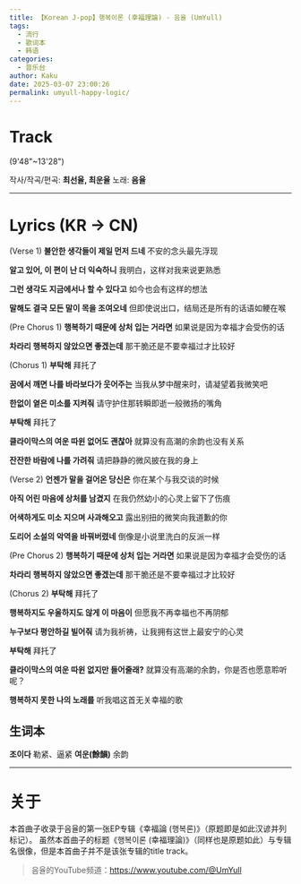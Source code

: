 ```yaml
---
title: 【Korean J-pop】행복이론 (幸福理論) - 음율 (UmYull)
tags:
  - 流行
  - 歌词本
  - 韩语
categories:
  - 音乐台
author: Kaku
date: 2025-03-07 23:00:26
permalink: umyull-happy-logic/
---
```


# Track

<lite-youtube videoid="cFEWFBMN99M" params="start=588"></lite-youtube>

(9'48"~13'28")

작사/작곡/편곡: **최선율, 최운율**
노래: **음율**

<!--more-->

---

# Lyrics (KR → CN)

(Verse 1)
**불안한 생각들이 제일 먼저 드네**
不安的念头最先浮现

**알고 있어, 이 편이 난 더 익숙하니**
我明白，这样对我来说更熟悉

**그런 생각도 지금에서나 할 수 있다고**
如今也会有这样的想法

**말해도 결국 모든 말이 목을 조여오네**
但即使说出口，结局还是所有的话语如鲠在喉

(Pre Chorus 1)
**행복하기 때문에 상처 입는 거라면**
如果说是因为幸福才会受伤的话

**차라리 행복하지 않았으면 좋겠는데**
那干脆还是不要幸福过才比较好

(Chorus 1)
**부탁해**
拜托了

**꿈에서 깨면 나를 바라보다가 웃어주는**
当我从梦中醒来时，请凝望着我微笑吧

**한없이 옅은 미소를 지켜줘**
请守护住那转瞬即逝一般微扬的嘴角

**부탁해**
拜托了

**클라이막스의 여운 따윈 없어도 괜찮아**
就算没有高潮的余韵也没有关系

**잔잔한 바람에 나를 가려줘**
请把静静的微风披在我的身上

(Verse 2)
**언젠가 말을 걸어온 당신은**
你在某个与我交谈的时候

**아직 어린 마음에 상처를 남겼지**
在我仍然幼小的心灵上留下了伤痕

**어색하게도 미소 지으며 사과해오고**
露出别扭的微笑向我道歉的你

**도리어 소설의 악역을 바꿔버렸네**
倒像是小说里洗白的反派一样

(Pre Chorus 2)
**행복하기 때문에 상처 입는 거라면**
如果说是因为幸福才会受伤的话

**차라리 행복하지 않았으면 좋겠는데**
那干脆还是不要幸福过才比较好

(Chorus 2)
**부탁해**
拜托了

**행복하지도 우울하지도 않게 이 마음이**
但愿我不再幸福也不再阴郁

**누구보다 평안하길 빌어줘**
请为我祈祷，让我拥有这世上最安宁的心灵

**부탁해**
拜托了

**클라이막스의 여운 따윈 없지만 들어줄래?**
就算没有高潮的余韵，你是否也愿意聆听呢？

**행복하지 못한 나의 노래를**
听我唱这首无关幸福的歌

## 生词本

**조이다** 勒紧、逼紧
**여운(餘韻)** 余韵

---

# 关于

本首曲子收录于음율的第一张EP专辑《幸福論 (행복론)》（原题即是如此汉谚并列标记）。
虽然本首曲子的标题《행복이론 (幸福理論)》（同样也是原题如此）与专辑名很像，但是本首曲子并不是该张专辑的title track。

> 음율的YouTube频道：https://www.youtube.com/@UmYull
